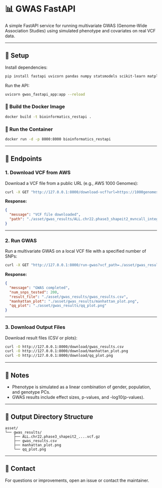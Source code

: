 # 📊 GWAS FastAPI

A simple FastAPI service for running multivariate GWAS (Genome-Wide Association Studies) using simulated phenotype and covariates on real VCF data.

---

## 🚀 Setup

Install dependencies:

```bash
pip install fastapi uvicorn pandas numpy statsmodels scikit-learn matplotlib
```

Run the API:

```bash
uvicorn gwas_fastapi_app:app --reload
```


### 🔧 Build the Docker Image
```bash
docker build -t bioinformatics_restapi .
```

### 🚦 Run the Container
```bash
docker run -d -p 8000:8000 bioinformatics_restapi
```

---

## 🧪 Endpoints

### 1. **Download VCF from AWS**

Download a VCF file from a public URL (e.g., AWS 1000 Genomes):

```bash
curl -X GET "http://127.0.0.1:8000/download-vcf?url=https://1000genomes.s3.amazonaws.com/release/20130502/ALL.chr22.phase3_shapeit2_mvncall_integrated_v5a.20130502.genotypes.vcf.gz"
```

**Response:**
```json
{
  "message": "VCF file downloaded",
  "path": "./asset/gwas_results/ALL.chr22.phase3_shapeit2_mvncall_integrated_v5a.20130502.genotypes.vcf.gz"
}
```

---

### 2. **Run GWAS**

Run a multivariate GWAS on a local VCF file with a specified number of SNPs:

```bash
curl -X GET "http://127.0.0.1:8000/run-gwas?vcf_path=./asset/gwas_results/ALL.chr22.phase3_shapeit2_mvncall_integrated_v5a.20130502.genotypes.vcf.gz&snps=200"
```

**Response:**
```json
{
  "message": "GWAS completed",
  "num_snps_tested": 200,
  "result_file": "./asset/gwas_results/gwas_results.csv",
  "manhattan_plot": "./asset/gwas_results/manhattan_plot.png",
  "qq_plot": "./asset/gwas_results/qq_plot.png"
}
```

---

### 3. **Download Output Files**

Download result files (CSV or plots):

```bash
curl -O http://127.0.0.1:8000/download/gwas_results.csv
curl -O http://127.0.0.1:8000/download/manhattan_plot.png
curl -O http://127.0.0.1:8000/download/qq_plot.png
```

---

## 📝 Notes
- Phenotype is simulated as a linear combination of gender, population, and genotype PCs.
- GWAS results include effect sizes, p-values, and -log10(p-values).

---

## 📂 Output Directory Structure

```
asset/
└── gwas_results/
    ├── ALL.chr22.phase3_shapeit2_....vcf.gz
    ├── gwas_results.csv
    ├── manhattan_plot.png
    └── qq_plot.png
```

---

## 📧 Contact
For questions or improvements, open an issue or contact the maintainer.
